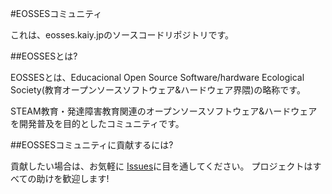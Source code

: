 #EOSSESコミュニティ

これは、eosses.kaiy.jpのソースコードリポジトリです。

##EOSSESとは?

EOSSESとは、Educacional Open Source Software/hardware Ecological Society(教育オープンソースソフトウェア&ハードウェア界隈)の略称です。

STEAM教育・発達障害教育関連のオープンソースソフトウェア&ハードウェアを開発普及を目的としたコミュニティです。

##EOSSESコミュニティに貢献するには?

貢献したい場合は、お気軽に [Issues](https://github.com/eoss-es/eosses.kaiy.jp/issues)に目を通してください。
プロジェクトはすべての助けを歓迎します!
